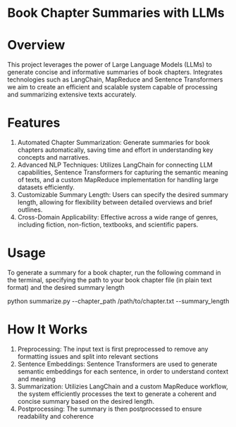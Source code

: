 # Book Chapter Summaries with LLMs

# Overview

This project leverages the power of Large Language Models (LLMs) to generate concise and informative summaries of book chapters. Integrates technologies such as LangChain, MapReduce and Sentence Transformers we aim to create an efficient and scalable system capable of processing and summarizing extensive texts accurately. 

# Features

1. Automated Chapter Summarization: Generate summaries for book chapters automatically, saving time and effort in understanding key concepts and narratives.
2. Advanced NLP Techniques: Utilizes LangChain for connecting LLM capabilities, Sentence Transformers for capturing the semantic meaning of texts, and a custom MapReduce implementation for handling large datasets efficiently.
3. Customizable Summary Length: Users can specify the desired summary length, allowing for flexibility between detailed overviews and brief outlines.
4. Cross-Domain Applicability: Effective across a wide range of genres, including fiction, non-fiction, textbooks, and scientific papers.

# Usage

To generate a summary for a book chapter, run the following command in the terminal, specifying the path to your book chapter file (in plain text format) and the desired summary length

python summarize.py --chapter_path /path/to/chapter.txt --summary_length 

# How It Works

1. Preprocessing: The input text is first preprocessed to remove any formatting issues and split into relevant sections
2. Sentence Embeddings: Sentence Transformers are used to generate semantic embeddings for each sentence, in order to understand context and meaning 
3. Summarization: Utilizies LangChain and a custom MapReduce workflow, the system efficiently processes the text to generate a coherent and concise summary based on the desired length.
4. Postprocessing: The summary is then postprocessed to ensure readability and coherence

